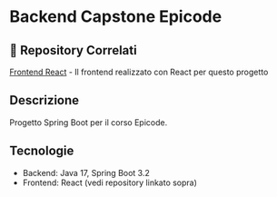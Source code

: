 # Backend Capstone Epicode

## 🔗 Repository Correlati
[Frontend React](https://github.com/andreagioelepiazza12/university.git) - Il frontend realizzato con React per questo progetto

## Descrizione
Progetto Spring Boot per il corso Epicode.

## Tecnologie
- Backend: Java 17, Spring Boot 3.2
- Frontend: React (vedi repository linkato sopra)
